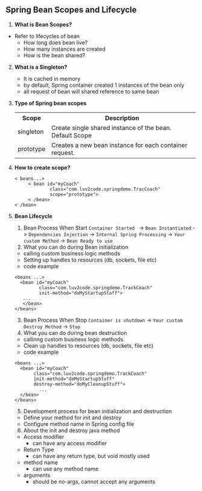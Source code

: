 ## Spring Bean Scopes and Lifecycle
1. **What is Bean Scopes?**
- Refer to lifecycles of bean
  - How long does bean live?
  - How many instances are created
  - How is the bean shared?

2. **What is a Singleton?**
   - It is cached in memory
   - by default, Spring container created 1 instances of the bean only
   - all request of bean will shared reference to same bean


3. **Type of Spring bean scopes**
   <table>
    <tr>
        <th>Scope</th>
        <th>Description</th>
    </tr>
    <tr>
        <td>singleton</td>
        <td>Create single shared instance of the bean. Default Scope</td>
    </tr>
    <tr>
        <td>prototype</td>
        <td>Creates a new bean instance for each container request.</td>
    </tr>
   </table>
   
4. **How to create scope?**
   ``` 
   < beans...>
        < bean id="myCoach"
                class="com.luv2code.springdemo.TracCoach"
                scope="prototype">
        < /bean>
   < /bean>
   ```
5. **Bean Lifecycle**
   1. Bean Process When Start 
  ``Container Started `` -> ``Bean Instantiated`` -> ``Dependencies Injection`` -> ``Internal Spring Processing`` -> ``Your custom Method`` -> ``Bean Ready to use``
   2. What you can do during Bean initialization
   - calling custom business logic methods
   - Setting up handles to resources (db, sockets, file etc)
   - code example </br>
   ```
   <beans ...>
     <bean id="myCoach"
            class="com.luv2code.springdemo.TrackCoach"
            init-method="doMyStartupStaff">
      ...
      </bean>
   </beans>
   ```
   3. Bean Process When Stop
   ``Container is shutdown`` -> ``Your custom Destroy Method`` -> ``Stop``
   4. What you can do during bean destruction
   - callinng custom business logic methods
   - Clean up handles to resources (db, sockets, file etc)
   - code example</br>
   ```
   <beans ...>
     <bean id="myCoach"
          class="com.luv2code.springdemo.TrackCoach"
          init-method="doMyStartupStuff"
          destroy-method="doMyCleanupStuff">
            ...
     </bean>
   </beans>
   ```
   5. Development process for bean initialization and destruction
   - Define your method for init and destroy
   - Configure method name in Spring config file
   6. About the init and destroy java method
   - Access modifier
     - can have any access modifier
   - Return Type
     - can have any return type, but void mostly used
   - method name
     - can use any method name
   - arguments
     - should be no-args, cannot accept any arguments

